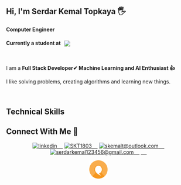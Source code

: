 <h2>Hi, I'm Serdar Kemal Topkaya 🖐</h1>
<h4>Computer Engineer</h3>
<h4>Currently a student at &nbsp;&nbsp;<a href="https://www.tedu.edu.tr/en" target="_blank"><img align="center" 
                                                                                     src="https://github.com/user-attachments/assets/db7d023a-d312-4490-b115-21f0b0ec9e76"
                                                                                     width= "75px"/></a></h3>
<br>


<p>I am a <b>Full Stack Developer✔ Machine Learning and AI Enthusiast 👍</b></p>
<p>I like solving problems, creating algorithms and learning new things.</p>
<br>
<h2>Technical Skills</h1>



<h2>Connect With Me 🤝</h1>

<div align="center">

<a href="" target="_blank">
<img src="https://github.com/user-attachments/assets/80f55211-e7f6-4cb8-8370-bf05f38281a5" width=50px alt="linkedin"/>
&nbsp;&nbsp;&nbsp;</a>

<a href="https://github.com/SKT1803" target="_blank">
<img src="https://github.com/user-attachments/assets/a40c8f7b-c976-4b17-94c2-49d5ffa80780" width=50px alt="SKT1803"/>
&nbsp;&nbsp;&nbsp;</a>

<a href="mailto:skemalt@outlook.com" target="_blank">
<img src="https://github.com/user-attachments/assets/c1c2b734-a488-42a0-bf14-8981da13cfa3" width=50px alt="skemalt@outlook.com" />
&nbsp;&nbsp;&nbsp;</a>

<a href="mailto:serdarkemal123456@gmail.com" target="_blank">
<img src="https://github.com/user-attachments/assets/47a1d007-4e41-4d08-b28e-bad72cb6b32f" width=50px alt="serdarkemal123456@gmail.com"/>
&nbsp;&nbsp;&nbsp;</a>

<a href="https://www.instagram.com/" target="_blank">
<img src="https://github.com/user-attachments/assets/93819371-5e5d-4781-8fe6-13c83fcf8a58" width=50px alt=""/>
&nbsp;&nbsp;&nbsp;</a>

<a href="https://www.yourquote.in/deepa-jarout-bcnif/quotes"><img src="https://raw.githubusercontent.com/deepajarout/deepajarout/main/pngaaa.com-2253457.png" alt="deepa jarout | Quora" width="50px" /></a>

</div>
<br/>

